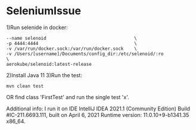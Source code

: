 # SeleniumIssue

1)Run selenide in docker:
```docker run -d                                   \
--name selenoid                                 \
-p 4444:4444                                    \
-v /var/run/docker.sock:/var/run/docker.sock    \
-v /Users/[username]/Documents/config_dir:/etc/selenoid/:ro              \
aerokube/selenoid:latest-release
```
2)Install Java 11
3)Run the test:
```
mvn clean test
```
OR find class 'FirstTest' and run the single test 'x'.

Additional info:
I run it on IDE
IntelliJ IDEA 2021.1 (Community Edition)
Build #IC-211.6693.111, built on April 6, 2021
Runtime version: 11.0.10+9-b1341.35 x86_64.
